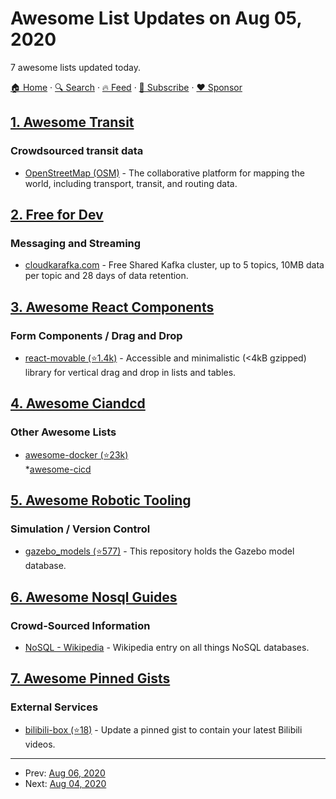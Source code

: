 # Awesome List Updates on Aug 05, 2020

7 awesome lists updated today.

[🏠 Home](/README.md) · [🔍 Search](https://www.trackawesomelist.com/search/) · [🔥 Feed](https://www.trackawesomelist.com/rss.xml) · [📮 Subscribe](https://trackawesomelist.us17.list-manage.com/subscribe?u=d2f0117aa829c83a63ec63c2f&id=36a103854c) · [❤️  Sponsor](https://github.com/sponsors/theowenyoung)



## [1. Awesome Transit](/content/CUTR-at-USF/awesome-transit/README.md)

### Crowdsourced transit data

*   [OpenStreetMap (OSM)](https://www.openstreetmap.org) - The collaborative platform for mapping the world, including transport, transit, and routing data.

## [2. Free for Dev](/content/ripienaar/free-for-dev/README.md)

### Messaging and Streaming

*   [cloudkarafka.com](https://www.cloudkarafka.com/) - Free Shared Kafka cluster, up to 5 topics, 10MB data per topic and 28 days of data retention.

## [3. Awesome React Components](/content/brillout/awesome-react-components/README.md)

### Form Components / Drag and Drop

*   [react-movable (⭐1.4k)](https://github.com/tajo/react-movable) - Accessible and minimalistic (<4kB gzipped) library for vertical drag and drop in lists and tables.

## [4. Awesome Ciandcd](/content/cicdops/awesome-ciandcd/README.md)

### Other Awesome Lists

*   [awesome-docker (⭐23k)](https://github.com/veggiemonk/awesome-docker)\
    \*[awesome-cicd](https://github.com/awsomecicd/awesomecicd.git)

## [5. Awesome Robotic Tooling](/content/protontypes/awesome-robotic-tooling/README.md)

### Simulation / Version Control

*   [gazebo\_models (⭐577)](https://github.com/osrf/gazebo_models) - This repository holds the Gazebo model database.

## [6. Awesome Nosql Guides](/content/erictleung/awesome-nosql-guides/README.md)

### Crowd-Sourced Information

*   [NoSQL - Wikipedia](https://en.wikipedia.org/wiki/NoSQL) - Wikipedia entry on all things NoSQL databases.

## [7. Awesome Pinned Gists](/content/matchai/awesome-pinned-gists/README.md)

### External Services

*   [bilibili-box (⭐18)](https://github.com/KeJunMao/bilibili-box) - Update a pinned gist to contain your latest Bilibili videos.

---

- Prev: [Aug 06, 2020](/content/2020/08/06/README.md)
- Next: [Aug 04, 2020](/content/2020/08/04/README.md)